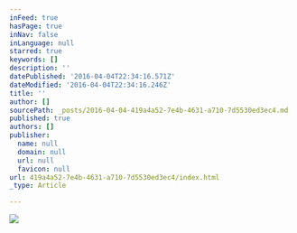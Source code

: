 ```yaml
---
inFeed: true
hasPage: true
inNav: false
inLanguage: null
starred: true
keywords: []
description: ''
datePublished: '2016-04-04T22:34:16.571Z'
dateModified: '2016-04-04T22:34:16.246Z'
title: ''
author: []
sourcePath: _posts/2016-04-04-419a4a52-7e4b-4631-a710-7d5530ed3ec4.md
published: true
authors: []
publisher:
  name: null
  domain: null
  url: null
  favicon: null
url: 419a4a52-7e4b-4631-a710-7d5530ed3ec4/index.html
_type: Article

---
```

![](https://the-grid-user-content.s3-us-west-2.amazonaws.com/ffd15a5c-6ba7-4620-8a54-98799aabe28e.jpg)